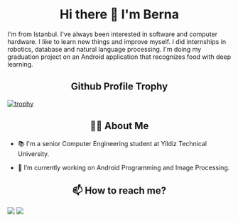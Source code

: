 <h1 align="center">Hi there 👋 I'm Berna</h1>

I'm from Istanbul. I've always been interested in software and computer hardware. I like to learn new things and improve myself. I did internships in robotics, database and natural language processing. I'm doing my graduation project on an Android application that recognizes food with deep learning.

<h2 align="center">Github Profile Trophy</h2>

[![trophy](https://github-profile-trophy.vercel.app/?username=bernatasel)](https://github.com/ryo-ma/github-profile-trophy)


<h2 align="center">👩‍💻 About Me</h2>

- 📚 I'm a senior Computer Engineering student at Yildiz Technical University.

- 📱 I’m currently working on Android Programming and Image Processing.



<h2 align="center">📫 How to reach me?</h2>

<a href="mailto:bernataselbal@gmail.com"><img src="https://img.shields.io/badge/Gmail-D14836?style=for-the-badge&logo=gmail&logoColor=white"/></a>
<a href="https://linkedin.com/in/bernatasel" target="_blank"><img src="https://img.shields.io/badge/LinkedIn-0077B5?style=for-the-badge&logo=linkedin&logoColor=white"/></a>
